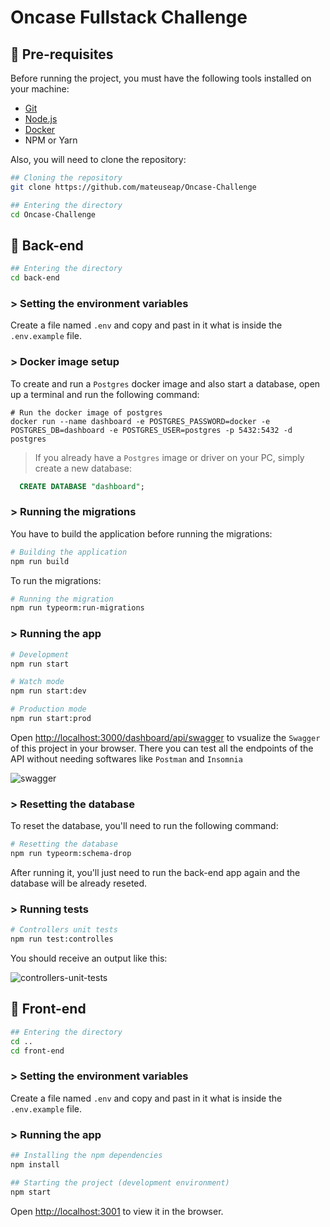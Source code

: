 # Oncase Fullstack Challenge

## 🔧 Pre-requisites

Before running the project, you must have the following tools installed on your machine: 
* [Git](https://git-scm.com/book/pt-br/v2/Come%C3%A7ando-Instalando-o-Git)
* [Node.js](https://nodejs.org/pt-br/download/package-manager/) 
* [Docker](https://www.docker.com/)
* NPM or Yarn

Also, you will need to clone the repository:

```bash
## Cloning the repository
git clone https://github.com/mateuseap/Oncase-Challenge

## Entering the directory
cd Oncase-Challenge
```

## 🚀 Back-end

```bash
## Entering the directory
cd back-end
```

### > Setting the environment variables

Create a file named ``.env`` and copy and past in it what is inside the ``.env.example`` file.

### > Docker image setup

To create and run a ``Postgres`` docker image and also start a database, open up a terminal and run the following command: 

```docker
# Run the docker image of postgres
docker run --name dashboard -e POSTGRES_PASSWORD=docker -e POSTGRES_DB=dashboard -e POSTGRES_USER=postgres -p 5432:5432 -d postgres
```

> If you already have a ``Postgres`` image or driver on your PC, simply create a new database:
~~~~sql
  CREATE DATABASE "dashboard";
~~~~

### > Running the migrations

You have to build the application before running the migrations:

```bash
# Building the application
npm run build
```

To run the migrations:
```bash
# Running the migration
npm run typeorm:run-migrations
```

### > Running the app


```bash
# Development
npm run start

# Watch mode
npm run start:dev

# Production mode
npm run start:prod
```

Open [http://localhost:3000/dashboard/api/swagger](http://localhost:3000/dashboard/api/swagger) to vsualize the ``Swagger`` of this project in your browser. There you can test all the endpoints of the API without needing softwares like ``Postman`` and ``Insomnia``

![swagger](https://i.imgur.com/rZR7qmt.png)

### > Resetting the database

To reset the database, you'll need to run the following command:

```bash
# Resetting the database
npm run typeorm:schema-drop
```

After running it, you'll just need to run the back-end app again and the database will be already reseted.

### > Running tests

```bash
# Controllers unit tests
npm run test:controlles
```

You should receive an output like this:

![controllers-unit-tests](https://i.imgur.com/xf9jWoP.png)

## 🚀 Front-end

```bash
## Entering the directory
cd ..
cd front-end
```

### > Setting the environment variables

Create a file named ``.env`` and copy and past in it what is inside the ``.env.example`` file.

### > Running the app

```bash
## Installing the npm dependencies
npm install

## Starting the project (development environment)
npm start
```

Open [http://localhost:3001](http://localhost:3001) to view it in the browser.

